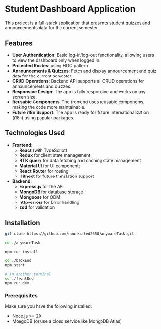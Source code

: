 # Student Dashboard Application

This project is a full-stack application that presents student quizzes and announcements data for the current semester.

## Features

- **User Authentication**: Basic log-in/log-out functionality, allowing users to view the dashboard only when logged in.
- **Protected Routes**: using HOC pattern
- **Announcements & Quizzes**: Fetch and display announcement and quiz data for the current semester.
- **CRUD Operations**: Backend API supports all CRUD operations for announcements and quizzes.
- **Responsive Design**: The app is fully responsive and works on any screen size.
- **Reusable Components**: The frontend uses reusable components, making the code more maintainable.
- **Future i18n Support**: The app is ready for future internationalization (i18n) using popular packages.

## Technologies Used

- **Frontend**:
  - **React** (with TypeScript)
  - **Redux** for client state management
  - **RTK query** for data fetching and caching state management
  - **Material UI** for UI components
  - **React Router** for routing
  - **i18next** for future translation support
- **Backend**:
  - **Express.js** for the API
  - **MongoDB** for database storage
  - **Mongoose** for ODM
  - **http-errors** for Error handling
  - **zod** for validation

## Installation

```bash
git clone https://github.com/nourkhaled2650/anywareTask.git

cd ./anywareTask

npm run install

cd ./backEnd
npm start

# in another terminal
cd ./frontEnd
npm run dev

```

### Prerequisites

Make sure you have the following installed:

- Node.js >= 20
- MongoDB (or use a cloud service like MongoDB Atlas)
